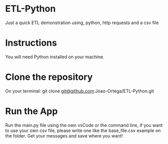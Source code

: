 # ETL-Python
Just a quick ETL demonstration using, python, http requests and a csv file

# Instructions
You will need Python installed on your machine.
# Clone the repository
On your terminal: git clone git@github.com:Joao-Ortega/ETL-Python.git

# Run the App
Run the main.py file using the own vsCode or the command line, if you want to use your own csv file, please write one like the base_file.csv example on the folder. Get your messages and save where you want!